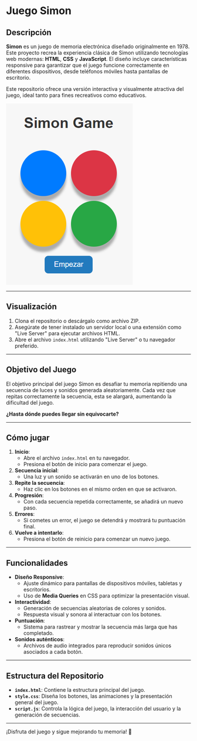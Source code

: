 # Juego Simon

## Descripción
**Simon** es un juego de memoria electrónica diseñado originalmente en 1978. Este proyecto recrea la experiencia clásica de Simon utilizando tecnologías web modernas: **HTML**, **CSS** y **JavaScript**. El diseño incluye características responsive para garantizar que el juego funcione correctamente en diferentes dispositivos, desde teléfonos móviles hasta pantallas de escritorio.

Este repositorio ofrece una versión interactiva y visualmente atractiva del juego, ideal tanto para fines recreativos como educativos.

![Vista previa del juego Simon](Images/Simon.png)

---

## Visualización
1. Clona el repositorio o descárgalo como archivo ZIP.
2. Asegúrate de tener instalado un servidor local o una extensión como "Live Server" para ejecutar archivos HTML.
3. Abre el archivo `index.html` utilizando "Live Server" o tu navegador preferido.

---

## Objetivo del Juego
El objetivo principal del juego Simon es desafiar tu memoria repitiendo una secuencia de luces y sonidos generada aleatoriamente. Cada vez que repitas correctamente la secuencia, esta se alargará, aumentando la dificultad del juego.

**¿Hasta dónde puedes llegar sin equivocarte?**

---

## Cómo jugar
1. **Inicio**:
   - Abre el archivo `index.html` en tu navegador.
   - Presiona el botón de inicio para comenzar el juego.
2. **Secuencia inicial**:
   - Una luz y un sonido se activarán en uno de los botones.
3. **Repite la secuencia**:
   - Haz clic en los botones en el mismo orden en que se activaron.
4. **Progresión**:
   - Con cada secuencia repetida correctamente, se añadirá un nuevo paso.
5. **Errores**:
   - Si cometes un error, el juego se detendrá y mostrará tu puntuación final.
6. **Vuelve a intentarlo**:
   - Presiona el botón de reinicio para comenzar un nuevo juego.

---

## Funcionalidades
- **Diseño Responsive**:
  - Ajuste dinámico para pantallas de dispositivos móviles, tabletas y escritorios.
  - Uso de **Media Queries** en CSS para optimizar la presentación visual.
- **Interactividad**:
  - Generación de secuencias aleatorias de colores y sonidos.
  - Respuesta visual y sonora al interactuar con los botones.
- **Puntuación**:
  - Sistema para rastrear y mostrar la secuencia más larga que has completado.
- **Sonidos auténticos**:
  - Archivos de audio integrados para reproducir sonidos únicos asociados a cada botón.

---

## Estructura del Repositorio
- **`index.html`**:
  Contiene la estructura principal del juego.
- **`style.css`**:
  Diseña los botones, las animaciones y la presentación general del juego.
- **`script.js`**:
  Controla la lógica del juego, la interacción del usuario y la generación de secuencias.
---

¡Disfruta del juego y sigue mejorando tu memoria! 🚀

